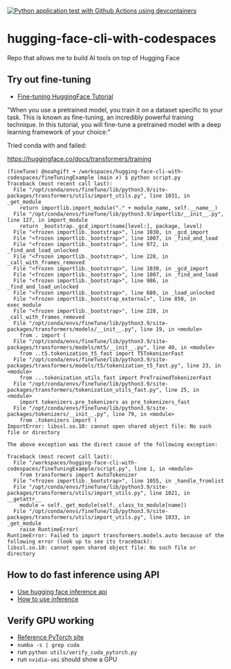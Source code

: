[![Python application test with Github Actions using devcontainers](https://github.com/nogibjj/hugging-face-cli-with-codespaces/actions/workflows/main.yml/badge.svg)](https://github.com/nogibjj/hugging-face-cli-with-codespaces/actions/workflows/main.yml)


# hugging-face-cli-with-codespaces
Repo that allows me to build AI tools on top of Hugging Face

## Try out fine-tuning

* [Fine-tuning HuggingFace Tutorial](https://huggingface.co/docs/transformers/training)

"When you use a pretrained model, you train it on a dataset specific to your task. This is known as fine-tuning, an incredibly powerful training technique. In this tutorial, you will fine-tune a pretrained model with a deep learning framework of your choice:"

Tried conda with and failed:

https://huggingface.co/docs/transformers/training

```
(fineTune) @noahgift ➜ /workspaces/hugging-face-cli-with-codespaces/fineTuningExample (main ✗) $ python script.py 
Traceback (most recent call last):
  File "/opt/conda/envs/fineTune/lib/python3.9/site-packages/transformers/utils/import_utils.py", line 1031, in _get_module
    return importlib.import_module("." + module_name, self.__name__)
  File "/opt/conda/envs/fineTune/lib/python3.9/importlib/__init__.py", line 127, in import_module
    return _bootstrap._gcd_import(name[level:], package, level)
  File "<frozen importlib._bootstrap>", line 1030, in _gcd_import
  File "<frozen importlib._bootstrap>", line 1007, in _find_and_load
  File "<frozen importlib._bootstrap>", line 972, in _find_and_load_unlocked
  File "<frozen importlib._bootstrap>", line 228, in _call_with_frames_removed
  File "<frozen importlib._bootstrap>", line 1030, in _gcd_import
  File "<frozen importlib._bootstrap>", line 1007, in _find_and_load
  File "<frozen importlib._bootstrap>", line 986, in _find_and_load_unlocked
  File "<frozen importlib._bootstrap>", line 680, in _load_unlocked
  File "<frozen importlib._bootstrap_external>", line 850, in exec_module
  File "<frozen importlib._bootstrap>", line 228, in _call_with_frames_removed
  File "/opt/conda/envs/fineTune/lib/python3.9/site-packages/transformers/models/__init__.py", line 19, in <module>
    from . import (
  File "/opt/conda/envs/fineTune/lib/python3.9/site-packages/transformers/models/mt5/__init__.py", line 40, in <module>
    from ..t5.tokenization_t5_fast import T5TokenizerFast
  File "/opt/conda/envs/fineTune/lib/python3.9/site-packages/transformers/models/t5/tokenization_t5_fast.py", line 23, in <module>
    from ...tokenization_utils_fast import PreTrainedTokenizerFast
  File "/opt/conda/envs/fineTune/lib/python3.9/site-packages/transformers/tokenization_utils_fast.py", line 25, in <module>
    import tokenizers.pre_tokenizers as pre_tokenizers_fast
  File "/opt/conda/envs/fineTune/lib/python3.9/site-packages/tokenizers/__init__.py", line 79, in <module>
    from .tokenizers import (
ImportError: libssl.so.10: cannot open shared object file: No such file or directory

The above exception was the direct cause of the following exception:

Traceback (most recent call last):
  File "/workspaces/hugging-face-cli-with-codespaces/fineTuningExample/script.py", line 1, in <module>
    from transformers import AutoTokenizer
  File "<frozen importlib._bootstrap>", line 1055, in _handle_fromlist
  File "/opt/conda/envs/fineTune/lib/python3.9/site-packages/transformers/utils/import_utils.py", line 1021, in __getattr__
    module = self._get_module(self._class_to_module[name])
  File "/opt/conda/envs/fineTune/lib/python3.9/site-packages/transformers/utils/import_utils.py", line 1033, in _get_module
    raise RuntimeError(
RuntimeError: Failed to import transformers.models.auto because of the following error (look up to see its traceback):
libssl.so.10: cannot open shared object file: No such file or directory
```


## How to do fast inference using API

* [Use hugging face inference api](https://gradio.app/using_hugging_face_integrations/#using-hugging-face-inference-api)
* [How to use inference](https://huggingface.co/docs/huggingface_hub/how-to-inference)

## Verify GPU working

* [Reference PyTorch site](https://pytorch.org/get-started/locally/)
* `numba -s | grep cuda`
* run `python utils/verify_cuda_pytorch.py`
* run `nvidia-smi` should show a GPU
